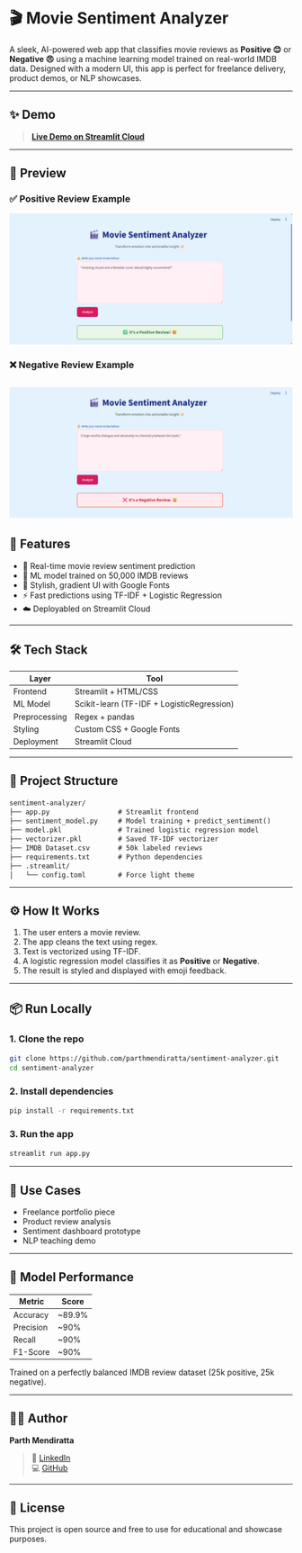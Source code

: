 # 🎬 Movie Sentiment Analyzer

A sleek, AI-powered web app that classifies movie reviews as **Positive 😊** or **Negative 😠** using a machine learning model trained on real-world IMDB data. Designed with a modern UI, this app is perfect for freelance delivery, product demos, or NLP showcases.

---

## ✨ Demo

> **[Live Demo on Streamlit Cloud](https://sentiment-analyzer-ecfjwmegjcauwz9w9ffwfy-parthmendiratta.streamlit.app/)**  

---

## 📸 Preview

### ✅ Positive Review Example
![Positive Review](Screenshot1.png)

### ❌ Negative Review Example
![Negative Review](Screenshot2.png)
---

## 🚀 Features

- 🎯 Real-time movie review sentiment prediction  
- 🧠 ML model trained on 50,000 IMDB reviews  
- 💅 Stylish, gradient UI with Google Fonts  
- ⚡ Fast predictions using TF-IDF + Logistic Regression  
- ☁️ Deployabled on Streamlit Cloud 

---

## 🛠️ Tech Stack

| Layer        | Tool                            |
|--------------|----------------------------------|
| Frontend     | Streamlit + HTML/CSS             |
| ML Model     | Scikit-learn (TF-IDF + LogisticRegression) |
| Preprocessing| Regex + pandas            |
| Styling      | Custom CSS + Google Fonts        |
| Deployment   | Streamlit Cloud                  |

---

## 📂 Project Structure

```
sentiment-analyzer/
├── app.py                 # Streamlit frontend
├── sentiment_model.py     # Model training + predict_sentiment()
├── model.pkl              # Trained logistic regression model
├── vectorizer.pkl         # Saved TF-IDF vectorizer
├── IMDB Dataset.csv       # 50k labeled reviews
├── requirements.txt       # Python dependencies
├── .streamlit/
│   └── config.toml        # Force light theme
```

---

## ⚙️ How It Works

1. The user enters a movie review.  
2. The app cleans the text using regex.  
3. Text is vectorized using TF-IDF.  
4. A logistic regression model classifies it as **Positive** or **Negative**.  
5. The result is styled and displayed with emoji feedback.  

---

## 📦 Run Locally

### 1. Clone the repo
```bash
git clone https://github.com/parthmendiratta/sentiment-analyzer.git
cd sentiment-analyzer
```

### 2. Install dependencies
```bash
pip install -r requirements.txt
```

### 3. Run the app
```bash
streamlit run app.py
```

---


## 🎯 Use Cases

- Freelance portfolio piece  
- Product review analysis  
- Sentiment dashboard prototype  
- NLP teaching demo  

---

## 🧠 Model Performance

| Metric     | Score   |
|------------|---------|
| Accuracy   | ~89.9%  |
| Precision  | ~90%    |
| Recall     | ~90%    |
| F1-Score   | ~90%    |

Trained on a perfectly balanced IMDB review dataset (25k positive, 25k negative).

---

## 🧑‍💻 Author

**Parth Mendiratta**  
 
> 💼 [LinkedIn](https://www.linkedin.com/in/parth-mendiratta-66aa48305?lipi=urn%3Ali%3Apage%3Ad_flagship3_profile_view_base_contact_details%3BJiswDvyNSLmtIc%2F5yMtf6Q%3D%3D)  
> 💻 [GitHub](https://github.com/parthmendiratta)

---

## 📜 License

This project is open source and free to use for educational and showcase purposes.
